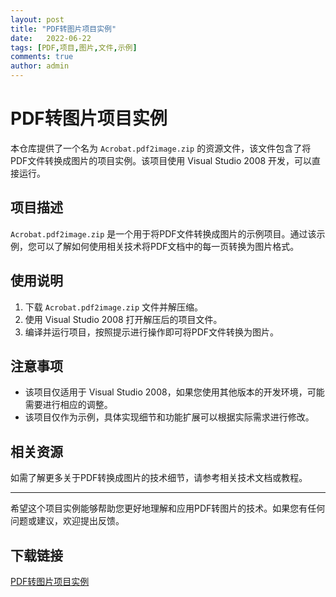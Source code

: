 ```yaml
---
layout: post
title: "PDF转图片项目实例"
date:   2022-06-22
tags: [PDF,项目,图片,文件,示例]
comments: true
author: admin
---
```

# PDF转图片项目实例

本仓库提供了一个名为 `Acrobat.pdf2image.zip` 的资源文件，该文件包含了将PDF文件转换成图片的项目实例。该项目使用 Visual Studio 2008 开发，可以直接运行。

## 项目描述

`Acrobat.pdf2image.zip` 是一个用于将PDF文件转换成图片的示例项目。通过该示例，您可以了解如何使用相关技术将PDF文档中的每一页转换为图片格式。

## 使用说明

1. 下载 `Acrobat.pdf2image.zip` 文件并解压缩。
2. 使用 Visual Studio 2008 打开解压后的项目文件。
3. 编译并运行项目，按照提示进行操作即可将PDF文件转换为图片。

## 注意事项

- 该项目仅适用于 Visual Studio 2008，如果您使用其他版本的开发环境，可能需要进行相应的调整。
- 该项目仅作为示例，具体实现细节和功能扩展可以根据实际需求进行修改。

## 相关资源

如需了解更多关于PDF转换成图片的技术细节，请参考相关技术文档或教程。

---

希望这个项目实例能够帮助您更好地理解和应用PDF转图片的技术。如果您有任何问题或建议，欢迎提出反馈。

## 下载链接

[PDF转图片项目实例](https://pan.quark.cn/s/9f9589fdb6f7)